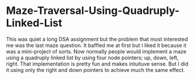 # Maze-Traversal-Using-Quadruply-Linked-List
This was quiet a long DSA assignment but the problem that most interested me was the last maze question. It baffled me at first but I liked it because it was a mini-project of sorts. Now normally people would implement a maze using a quadruply linked list by using four node pointers; up, down, left, right. That implementation is pretty fun and makes intuituve sense. But I did it using  only the right and down pointers to achieve much the same effect. 

